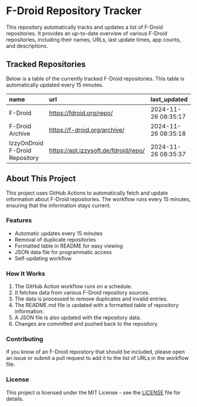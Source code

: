 # F-Droid Repository Tracker

This repository automatically tracks and updates a list of F-Droid repositories. It provides an up-to-date overview of various F-Droid repositories, including their names, URLs, last update times, app counts, and descriptions.

## Tracked Repositories

Below is a table of the currently tracked F-Droid repositories. This table is automatically updated every 15 minutes.

<!-- START_FDROID_REPO_TABLE -->

| name                           | url                                  | last_updated        |   app_count | description   |
|:-------------------------------|:-------------------------------------|:--------------------|------------:|:--------------|
| F-Droid                        | https://fdroid.org/repo/             | 2024-11-26 08:35:17 |           0 | N/A           |
| F-Droid Archive                | https://f-droid.org/archive/         | 2024-11-26 08:35:18 |           0 | N/A           |
| IzzyOnDroid F-Droid Repository | https://apt.izzysoft.de/fdroid/repo/ | 2024-11-26 08:35:37 |           0 | N/A           |

<!-- END_FDROID_REPO_TABLE -->

## About This Project

This project uses GitHub Actions to automatically fetch and update information about F-Droid repositories. The workflow runs every 15 minutes, ensuring that the information stays current.

### Features

- Automatic updates every 15 minutes
- Removal of duplicate repositories
- Formatted table in README for easy viewing
- JSON data file for programmatic access
- Self-updating workflow

### How It Works

1. The GitHub Action workflow runs on a schedule.
2. It fetches data from various F-Droid repository sources.
3. The data is processed to remove duplicates and invalid entries.
4. The README.md file is updated with a formatted table of repository information.
5. A JSON file is also updated with the repository data.
6. Changes are committed and pushed back to the repository.

### Contributing

If you know of an F-Droid repository that should be included, please open an issue or submit a pull request to add it to the list of URLs in the workflow file.

### License

This project is licensed under the MIT License - see the [LICENSE](LICENSE) file for details.
